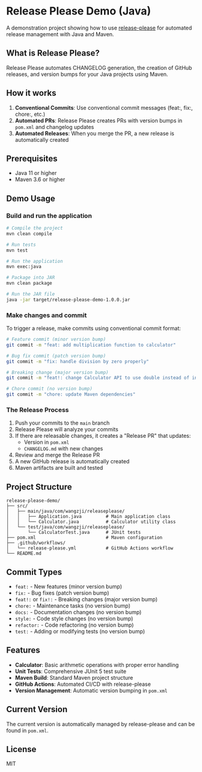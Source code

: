 # Release Please Demo (Java)

A demonstration project showing how to use [release-please](https://github.com/googleapis/release-please) for automated release management with Java and Maven.

## What is Release Please?

Release Please automates CHANGELOG generation, the creation of GitHub releases, and version bumps for your Java projects using Maven.

## How it works

1. **Conventional Commits**: Use conventional commit messages (feat:, fix:, chore:, etc.)
2. **Automated PRs**: Release Please creates PRs with version bumps in `pom.xml` and changelog updates
3. **Automated Releases**: When you merge the PR, a new release is automatically created

## Prerequisites

- Java 11 or higher
- Maven 3.6 or higher

## Demo Usage

### Build and run the application
```bash
# Compile the project
mvn clean compile

# Run tests
mvn test

# Run the application
mvn exec:java

# Package into JAR
mvn clean package

# Run the JAR file
java -jar target/release-please-demo-1.0.0.jar
```

### Make changes and commit
To trigger a release, make commits using conventional commit format:

```bash
# Feature commit (minor version bump)
git commit -m "feat: add multiplication function to calculator"

# Bug fix commit (patch version bump)  
git commit -m "fix: handle division by zero properly"

# Breaking change (major version bump)
git commit -m "feat!: change Calculator API to use double instead of int"

# Chore commit (no version bump)
git commit -m "chore: update Maven dependencies"
```

### The Release Process

1. Push your commits to the `main` branch
2. Release Please will analyze your commits
3. If there are releasable changes, it creates a "Release PR" that updates:
   - Version in `pom.xml`
   - `CHANGELOG.md` with new changes
4. Review and merge the Release PR
5. A new GitHub release is automatically created
6. Maven artifacts are built and tested

## Project Structure

```
release-please-demo/
├── src/
│   ├── main/java/com/wangzji/releaseplease/
│   │   ├── Application.java         # Main application class
│   │   └── Calculator.java          # Calculator utility class
│   └── test/java/com/wangzji/releaseplease/
│       └── CalculatorTest.java      # JUnit tests
├── pom.xml                          # Maven configuration
├── .github/workflows/
│   └── release-please.yml           # GitHub Actions workflow
└── README.md
```

## Commit Types

- `feat:` - New features (minor version bump)
- `fix:` - Bug fixes (patch version bump)
- `feat!:` or `fix!:` - Breaking changes (major version bump)
- `chore:` - Maintenance tasks (no version bump)
- `docs:` - Documentation changes (no version bump)
- `style:` - Code style changes (no version bump)
- `refactor:` - Code refactoring (no version bump)
- `test:` - Adding or modifying tests (no version bump)

## Features

- **Calculator**: Basic arithmetic operations with proper error handling
- **Unit Tests**: Comprehensive JUnit 5 test suite
- **Maven Build**: Standard Maven project structure
- **GitHub Actions**: Automated CI/CD with release-please
- **Version Management**: Automatic version bumping in `pom.xml`

## Current Version

The current version is automatically managed by release-please and can be found in `pom.xml`.

## License

MIT